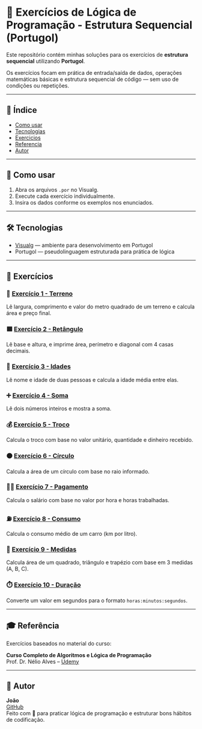 # 🧠 Exercícios de Lógica de Programação - Estrutura Sequencial (Portugol)

Este repositório contém minhas soluções para os exercícios de **estrutura sequencial** utilizando **Portugol**.

Os exercícios focam em prática de entrada/saída de dados, operações matemáticas básicas e estrutura sequencial de código — sem uso de condições ou repetições.

---

## 📑 Índice

- [Como usar](#-como-usar)
- [Tecnologias](#-tecnologias)
- [Exercicios](#-exercícios)
- [Referencia](#-referência)
- [Autor](#-autor)


---

## 🚀 Como usar

1. Abra os arquivos `.por` no Visualg.
2. Execute cada exercício individualmente.
3. Insira os dados conforme os exemplos nos enunciados.

---

## 🛠 Tecnologias

- [Visualg](https://sourceforge.net/projects/visualg30/) — ambiente para desenvolvimento em Portugol
- Portugol — pseudolinguagem estruturada para prática de lógica

---

## 📘 Exercícios

### 📐 [Exercício 1 - Terreno](01-TERRENO.ALG)  
 
Lê largura, comprimento e valor do metro quadrado de um terreno e calcula área e preço final.

### 🟩 [Exercício 2 - Retângulo](02-RETANGULO.ALG)  
Lê base e altura, e imprime área, perímetro e diagonal com 4 casas decimais.

### 👥 [Exercício 3 - Idades](03-IDADES.ALG)  
Lê nome e idade de duas pessoas e calcula a idade média entre elas.

### ➕ [Exercício 4 - Soma](04-SOMA.ALG)   
Lê dois números inteiros e mostra a soma.

### 💰 [Exercício 5 - Troco](05-TROCO.ALG)  
Calcula o troco com base no valor unitário, quantidade e dinheiro recebido.

### 🟠 [Exercício 6 - Círculo](06-CIRCULO.ALG)  
Calcula a área de um círculo com base no raio informado.

### 👨‍💼 [Exercício 7 - Pagamento](07-PAGAMENTO.ALG)   
Calcula o salário com base no valor por hora e horas trabalhadas.

### ⛽ [Exercício 8 - Consumo](08-CONSUMO.ALG)  
Calcula o consumo médio de um carro (km por litro).

### 📏 [Exercício 9 - Medidas](09-MEDIDAS.ALG)  
Calcula área de um quadrado, triângulo e trapézio com base em 3 medidas (A, B, C).

### ⏱️ [Exercício 10 - Duração](10-DURACAO.ALG) 
Converte um valor em segundos para o formato `horas:minutos:segundos`.

---

## 🎓 Referência

Exercícios baseados no material do curso:

**Curso Completo de Algoritmos e Lógica de Programação**  
Prof. Dr. Nélio Alves – [Udemy](https://www.udemy.com/course/curso-algoritmos-logica-de-programacao/)

---

## 👤 Autor

**João**  
[GitHub](https://github.com/JoaoVCoutinho)  
Feito com 💙 para praticar lógica de programação e estruturar bons hábitos de codificação.

